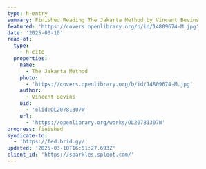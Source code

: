 ```yaml
---
type: h-entry
summary: Finished Reading The Jakarta Method by Vincent Bevins
featured: 'https://covers.openlibrary.org/b/id/14809674-M.jpg'
date: '2025-03-10'
read-of:
  type:
    - h-cite
  properties:
    name:
      - The Jakarta Method
    photo:
      - 'https://covers.openlibrary.org/b/id/14809674-M.jpg'
    author:
      - Vincent Bevins
    uid:
      - 'olid:OL20781307W'
    url:
      - 'https://openlibrary.org/works/OL20781307W'
progress: finished
syndicate-to:
  - 'https://fed.brid.gy/'
updated: '2025-03-10T16:51:27.693Z'
client_id: 'https://sparkles.sploot.com/'
---
```


